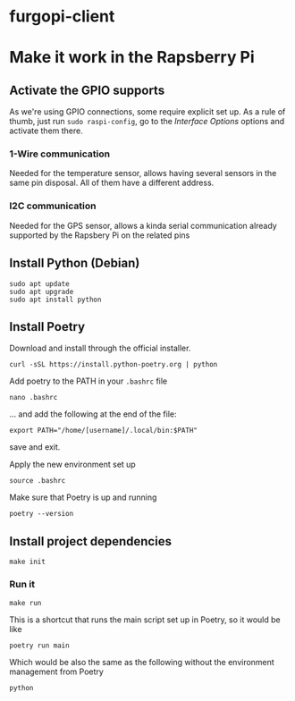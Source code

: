 # furgopi-client

# Make it work in the Rapsberry Pi

## Activate the GPIO supports

As we're using GPIO connections, some require explicit set up. As a rule of thumb, just run `sudo raspi-config`, go to the *Interface Options* options and activate them there.

### 1-Wire communication

Needed for the temperature sensor, allows having several sensors in the same pin disposal. All of them have a different address.

### I2C communication

Needed for the GPS sensor, allows a kinda serial communication already supported by the Rapsbery Pi on the related pins

## Install Python (Debian)

```
sudo apt update
sudo apt upgrade
sudo apt install python
```

## Install Poetry

Download and install through the official installer.
```
curl -sSL https://install.python-poetry.org | python
```

Add poetry to the PATH in your `.bashrc` file
```
nano .bashrc
```
... and add the following at the end of the file:
```
export PATH="/home/[username]/.local/bin:$PATH"
```
save and exit.

Apply the new environment set up
```
source .bashrc
```

Make sure that Poetry is up and running
```
poetry --version
```

## Install project dependencies

```
make init
```

### Run it

```
make run
```

This is a shortcut that runs the main script set up in Poetry, so it would be like
```
poetry run main
```

Which would be also the same as the following without the environment management from Poetry
```
python


